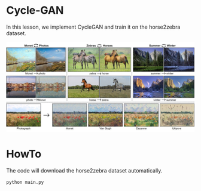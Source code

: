 # Cycle-GAN

In this lesson, we implement CycleGAN and train it on the horse2zebra dataset.

![](cyclegan.jpg)

# HowTo

The code will download the horse2zebra dataset automatically.

```
python main.py
```